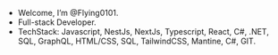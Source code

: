 - Welcome, I’m @Flying0101.
- Full-stack Developer.
- TechStack: Javascript, NestJs, NextJs, Typescript, React, C#, .NET, SQL, GraphQL, HTML/CSS, SQL, TailwindCSS, Mantine, C#, GIT.
